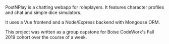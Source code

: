 PostNPlay is a chatting webapp for roleplayers.  It features character profiles and chat and simple dice simulators.

It uses a Vue frontend and a Node/Express backend with Mongoose ORM.

This project was written as a group capstone for Boise CodeWork's Fall 2019 cohort over the course of a week.
